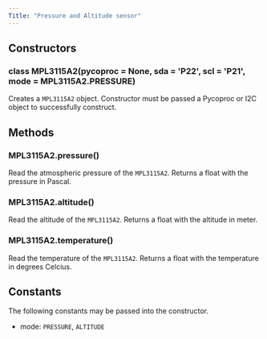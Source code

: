 ```yaml
---
Title: "Pressure and Altitude sensor"
---
```


## Constructors

### class MPL3115A2(pycoproc = None, sda = 'P22', scl = 'P21', mode = MPL3115A2.PRESSURE)

Creates a `MPL3115A2` object. Constructor must be passed a Pycoproc or I2C object to successfully construct. 

## Methods

### MPL3115A2.pressure()

Read the atmospheric pressure of the `MPL3115A2`. Returns a float with the pressure in Pascal.

### MPL3115A2.altitude()

Read the altitude of the `MPL3115A2`. Returns a float with the altitude in meter. 

### MPL3115A2.temperature()

Read the temperature of the `MPL3115A2`. Returns a float with the temperature in degrees Celcius.

## Constants

The following constants may be passed into the constructor.

* mode: `PRESSURE`, `ALTITUDE`